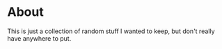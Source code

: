 # About

This is just a collection of random stuff I wanted to keep, but don't really have anywhere to put.
